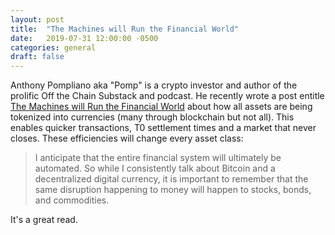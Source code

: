 ```yaml
---
layout: post
title:  "The Machines will Run the Financial World"
date:   2019-07-31 12:00:00 -0500
categories: general
draft: false
---
```


Anthony Pompliano aka "Pomp" is a crypto investor and author of the prolific Off the Chain Substack and podcast. He recently wrote a post entitle [The Machines will Run the Financial World](https://offthechain.substack.com/p/the-machines-will-run-the-financial) about how all assets are being tokenized into currencies (many through blockchain but not all). This enables quicker transactions, T0 settlement times and a market that never closes. These efficiencies will change every asset class:

> I anticipate that the entire financial system will ultimately be automated. So while I consistently talk about Bitcoin and a decentralized digital currency, it is important to remember that the same disruption happening to money will happen to stocks, bonds, and commodities.

It's a great read. 